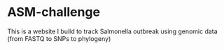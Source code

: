 # ASM-challenge
This is a website I build to track Salmonella outbreak using genomic data (from FASTQ to SNPs to phylogeny)
